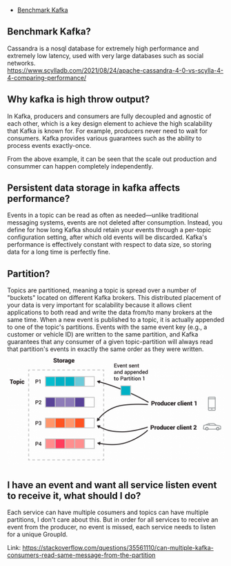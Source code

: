 - [Benchmark Kafka](#benchmark_kafka)

## Benchmark Kafka? <a name="benchmark_kafka"></a>

Cassandra is a nosql database for extremely high performance and extremely low latency, used with very large databases
such as social networks. </br>
https://www.scylladb.com/2021/08/24/apache-cassandra-4-0-vs-scylla-4-4-comparing-performance/

## Why kafka is high throw output? <a name="why_kafka_is_high_throw_output"></a>

In Kafka, producers and consumers are fully decoupled and agnostic of each other, which is a key design element to
achieve the high scalability that Kafka is known for. For example, producers never need to wait for consumers. Kafka
provides various guarantees such as the ability to process events exactly-once. </br>

From the above example, it can be seen that the scale out production and consummer can happen completely
independently. </br>

## Persistent data storage in kafka affects performance?  <a name="data_storage_in_kafka_affects_performance"></a>

Events in a topic can be read as often as needed—unlike traditional messaging systems, events are not deleted after
consumption. Instead, you define for how long Kafka should retain your events through a per-topic configuration setting,
after which old events will be discarded. Kafka's performance is effectively constant with respect to data size, so
storing data for a long time is perfectly fine. </br>

## Partition? <a name="partition"></a>

Topics are partitioned, meaning a topic is spread over a number of "buckets" located on different Kafka brokers. This
distributed placement of your data is very important for scalability because it allows client applications to both read
and write the data from/to many brokers at the same time. When a new event is published to a topic, it is actually
appended to one of the topic's partitions. Events with the same event key (e.g., a customer or vehicle ID) are written
to the same partition, and Kafka guarantees that any consumer of a given topic-partition will always read that
partition's events in exactly the same order as they were written. </br>
![partition.png](img%2Fpartition.png)  </br>

## I have an event and want all service listen event to receive it, what should I do? <a name="i_have_an_event_and_want_all_consumers_of_that_event_to_receive_it_what_should_i_sdo"></a>

Each service can have multiple cosumers and topics can have multiple partitions, I don't care about this. But in order
for all services to receive an event from the producer, no event is missed, each service needs to listen for a unique
GroupId. </br>

Link: https://stackoverflow.com/questions/35561110/can-multiple-kafka-consumers-read-same-message-from-the-partition </br>



